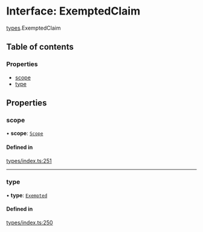 # Interface: ExemptedClaim

[types](../wiki/types).ExemptedClaim

## Table of contents

### Properties

- [scope](../wiki/types.ExemptedClaim#scope)
- [type](../wiki/types.ExemptedClaim#type)

## Properties

### scope

• **scope**: [`Scope`](../wiki/types.Scope)

#### Defined in

[types/index.ts:251](https://github.com/PolymeshAssociation/polymesh-sdk/blob/46129005/src/types/index.ts#L251)

___

### type

• **type**: [`Exempted`](../wiki/types.ClaimType#exempted)

#### Defined in

[types/index.ts:250](https://github.com/PolymeshAssociation/polymesh-sdk/blob/46129005/src/types/index.ts#L250)
